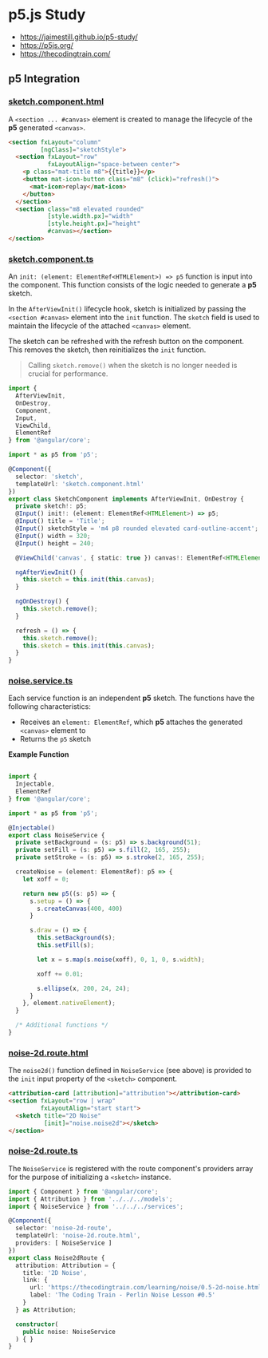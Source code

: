 # p5.js Study

* https://jaimestill.github.io/p5-study/
* https://p5js.org/
* https://thecodingtrain.com/



## p5 Integration

### [sketch.component.html](https://github.com/JaimeStill/p5-study/blob/main/src/app/components/sketch/sketch.component.html)

A `<section ... #canvas>` element is created to manage the lifecycle of the **p5** generated `<canvas>`.

```html
<section fxLayout="column"
         [ngClass]="sketchStyle">
  <section fxLayout="row"
           fxLayoutAlign="space-between center">
    <p class="mat-title m8">{{title}}</p>
    <button mat-icon-button class="m8" (click)="refresh()">
      <mat-icon>replay</mat-icon>
    </button>
  </section>
  <section class="m8 elevated rounded"
           [style.width.px]="width"
           [style.height.px]="height"
           #canvas></section>
</section>
```

### [sketch.component.ts](https://github.com/JaimeStill/p5-study/blob/src/app/components/sketch/sketch.component.ts)

An `init: (element: ElementRef<HTMLElement>) => p5` function is input into the component. This function consists of the logic needed to generate a **p5** sketch.

In the `AfterViewInit()` lifecycle hook, sketch is initialized by passing the `<section #canvas>` element into the `init` function. The `sketch` field is used to maintain the lifecycle of the attached `<canvas>` element.

The sketch can be refreshed with the refresh button on the component. This removes the sketch, then reinitializes the `init` function.

> Calling `sketch.remove()` when the sketch is no longer needed is crucial for performance.

```ts
import {
  AfterViewInit,
  OnDestroy,
  Component,
  Input,
  ViewChild,
  ElementRef
} from '@angular/core';

import * as p5 from 'p5';

@Component({
  selector: 'sketch',
  templateUrl: 'sketch.component.html'
})
export class SketchComponent implements AfterViewInit, OnDestroy {
  private sketch!: p5;
  @Input() init!: (element: ElementRef<HTMLElement>) => p5;
  @Input() title = 'Title';
  @Input() sketchStyle = 'm4 p8 rounded elevated card-outline-accent';
  @Input() width = 320;
  @Input() height = 240;

  @ViewChild('canvas', { static: true }) canvas!: ElementRef<HTMLElement>;

  ngAfterViewInit() {
    this.sketch = this.init(this.canvas);
  }

  ngOnDestroy() {
    this.sketch.remove();
  }

  refresh = () => {
    this.sketch.remove();
    this.sketch = this.init(this.canvas);
  }
}
```

### [noise.service.ts](https://github.com/JaimeStill/p5-study/blob/main/src/app/services/noise.service.ts)

Each service function is an independent **p5** sketch. The functions have the following characteristics:

* Receives an `element: ElementRef`, which **p5** attaches the generated `<canvas>` element to
* Returns the `p5` sketch

**Example Function**

```ts
  
import {
  Injectable,
  ElementRef
} from '@angular/core';

import * as p5 from 'p5';

@Injectable()
export class NoiseService {
  private setBackground = (s: p5) => s.background(51);
  private setFill = (s: p5) => s.fill(2, 165, 255);
  private setStroke = (s: p5) => s.stroke(2, 165, 255);

  createNoise = (element: ElementRef): p5 => {
    let xoff = 0;

    return new p5((s: p5) => {
      s.setup = () => {
        s.createCanvas(400, 400)
      }

      s.draw = () => {
        this.setBackground(s);
        this.setFill(s);

        let x = s.map(s.noise(xoff), 0, 1, 0, s.width);

        xoff += 0.01;

        s.ellipse(x, 200, 24, 24);
      }
    }, element.nativeElement);
  }

  /* Additional functions */
}
```

### [noise-2d.route.html](https://github.com/JaimeStill/p5-study/blob/main/src/app/routes/noise/children/noise-2d.route.html)

The `noise2d()` function defined in `NoiseService` (see above) is provided to the `init` input property of the `<sketch>` component.

```html
<attribution-card [attribution]="attribution"></attribution-card>
<section fxLayout="row | wrap"
         fxLayoutAlign="start start">
  <sketch title="2D Noise"
          [init]="noise.noise2d"></sketch>
</section>
```

### [noise-2d.route.ts](https://github.com/JaimeStill/p5-study/blob/main/src/app/routes/noise/children/noise-2d.route.ts)

The `NoiseService` is registered with the route component's providers array for the purpose of initializing a `<sketch>` instance.

```ts  
import { Component } from '@angular/core';
import { Attribution } from '../../../models';
import { NoiseService } from '../../../services';

@Component({
  selector: 'noise-2d-route',
  templateUrl: 'noise-2d.route.html',
  providers: [ NoiseService ]
})
export class Noise2dRoute {
  attribution: Attribution = {
    title: '2D Noise',
    link: {
      url: 'https://thecodingtrain.com/learning/noise/0.5-2d-noise.html',
      label: 'The Coding Train - Perlin Noise Lesson #0.5'
    }
  } as Attribution;

  constructor(
    public noise: NoiseService
  ) { }
}
```
